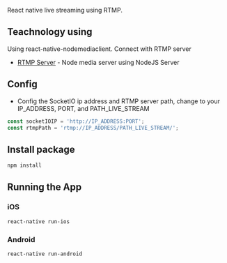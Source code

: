 React native live streaming using RTMP.


## Teachnology using

Using react-native-nodemediaclient. Connect with RTMP server

- [RTMP Server](https://github.com/sieuhuflit/live-tream-rtmp-server) - Node media server using NodeJS
  Server

## Config

- Config the SocketIO ip address and RTMP server path, change to your IP_ADDRESS, PORT, and PATH_LIVE_STREAM

```js
const socketIOIP = 'http://IP_ADDRESS:PORT';
const rtmpPath = 'rtmp://IP_ADDRESS/PATH_LIVE_STREAM/';
```

## Install package

```bash
npm install
```

## Running the App

### iOS

```bash
react-native run-ios
```

### Android

```bash
react-native run-android
```
